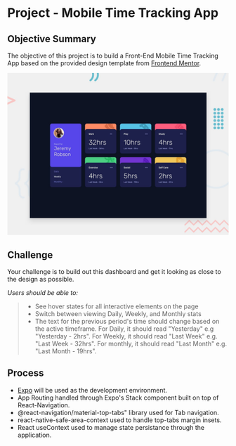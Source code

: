 # Project - Mobile Time Tracking App

## Objective Summary

The objective of this project is to build a Front-End Mobile Time Tracking App based on the provided design template from [Frontend Mentor](https://www.frontendmentor.io).

![Design preview for the Time tracking dashboard coding challenge](./design/desktop-preview.jpg)

## Challenge

Your challenge is to build out this dashboard and get it looking as close to the design as possible.

_Users should be able to:_

> - See hover states for all interactive elements on the page
> - Switch between viewing Daily, Weekly, and Monthly stats
> - The text for the previous period's time should change based on the active timeframe. For Daily, it should read "Yesterday" e.g "Yesterday - 2hrs". For Weekly, it should read "Last Week" e.g. "Last Week - 32hrs". For monthly, it should read "Last Month" e.g. "Last Month - 19hrs".

## Process

- [Expo](https://expo.dev) will be used as the development environment.
- App Routing handled through Expo's Stack component built on top of React-Navigation.
- @react-navigation/material-top-tabs" library used for Tab navigation.
- react-native-safe-area-context used to handle top-tabs margin insets.
- React useContext used to manage state persistance through the application.
